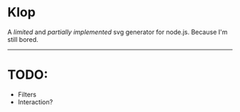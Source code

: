 # Klop


A *limited* and *partially implemented* svg generator for node.js. Because I'm still bored.

---

# TODO:

- Filters
- Interaction?